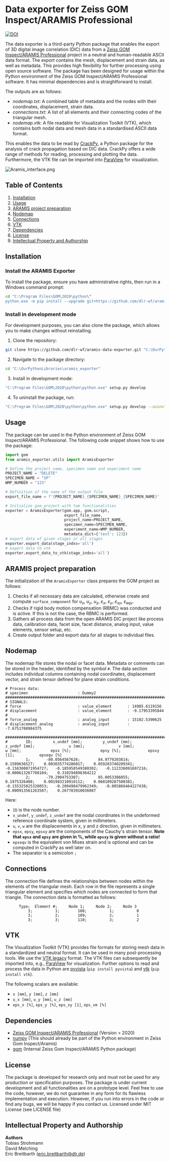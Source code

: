# Data exporter for Zeiss GOM Inspect/ARAMIS Professional


[![DOI](https://zenodo.org/badge/DOI/10.5281/zenodo.11092746.svg)](https://doi.org/10.5281/zenodo.11092746)


The data exporter is a third-party Python package that enables the export of 3D digital image correlation
(DIC) data from a [Zeiss GOM Inspect/ARAMIS Professional](https://www.gom.com/en/products/3d-testing/aramis-3d-camera)
project in a neutral and human-readable ASCII data format. The export contains the mesh, displacement and
strain data, as well as metadata. This provides high flexibility for further processing using open source software.
The package has been designed for usage within the Python environment of the Zeiss GOM Inspect/ARAMIS Professional 
software. It has minimal dependencies and is straightforward to install.

The outputs are as follows:

- *nodemap.txt*: A combined table of metadata and the nodes with their coordinates, displacement, strain data.
- *connections.txt*: A list of all elements and their connecting codes of the triangular mesh.
- *nodemap.vtk*: A file readable for Visualization Toolkit (VTK), which contains both nodal data and mesh data in a standardised ASCII data format.

This enables the data to be read by [CrackPy](https://github.com/dlr-wf/crackpy), a Python package for the analysis of
crack propagation based on DIC data. CrackPy offers a wide range of methods for reading,
processing and plotting the data. Furthermore, the VTK file can be imported into [ParaView](https://www.paraview.org/)
for visualization.

![Aramis_interface.png](./example_images/Aramis_interface.png)

## Table of Contents

1. [Installation](#installation)
2. [Usage](#usage)
3. [ARAMIS project preparation](#aramis-project-preparation)
4. [Nodemap](#nodemap)
5. [Connections](#connections)
6. [VTK](#vtk)
7. [Dependencies](#dependencies)
8. [License](#license)
9. [Intellectual Property and Authorship](#intellectual-property-and-authorship)

## Installation

### Install the ARAMIS Exporter

To install the package, ensure you have administrative rights, then run in a Windows command prompt:

```bash
cd "C:\Program Files\GOM\2020\python\"
python.exe -m pip install --upgrade git+https://github.com/dlr-wf/aramis-data-exporter.git
```

### Install in development mode

For development purposes, you can also clone the package, which allows you to make changes without reinstalling.

1. Clone the repository:

```bash
git clone https://github.com/dlr-wf/aramis-data-exporter.git "C:\OurPythonLibraries"
```

2. Navigate to the package directory:

```bash
cd "C:\OurPythonLibraries\aramis_exporter"
```

3. Install in development mode:

```bash
"C:\Program Files\GOM\2020\python\python.exe" setup.py develop
```

4. To uninstall the package, run:

```bash
"C:\Program Files\GOM\2020\python\python.exe" setup.py develop --uninstall
```


## Usage

The package can be used in the Python environment of Zeiss GOM Inspect/ARAMIS Professional. The following code snippet
shows how to use the package:

```python
import gom
from aramis_exporter.utils import AramisExporter

# Define the project name, specimen name and experiment name
PROJECT_NAME = "DELETE"
SPECIMEN_NAME = "SP"
WMP_NUMBER = "123"

# Definition of the name of the output file
export_file_name = f"{PROJECT_NAME}_{SPECIMEN_NAME}_{SPECIMEN_NAME}"

# Initialize gom_project with tom functionalities
exporter = AramisExporter(gom.app, gom.script,
                          export_file_name,
                          project_name=PROJECT_NAME,
                          specimen_name=SPECIMEN_NAME,
                          experiment_name=WMP_NUMBER,
                          metadata_dict={'test': 123})
# export data of given stages or all stages
exporter.export_data(stage_indxs='all')
# export data to vtk
exporter.export_data_to_vtk(stage_indxs='all')
```

## ARAMIS project preparation

The initialization of the `AramisExporter` class prepares the GOM project as follows:

1. Checks if all necessary data are calculated, otherwise create and compute `surface_component` for $u_{x}$,
   $u_{y}$, $u_{z}$, $\varepsilon_{x}$, $\varepsilon_{y}$, 
   $\varepsilon_{xy}$, $\varepsilon_{\mathrm{eqv}}$.
2. Checks if rigid body motion compensation (RBMC) was conducted and is active. If this is not the case, the RBMC is
   performed.
3. Gathers all process data from the open ARAMIS DIC project like process data, calibration data, facet size,
   facet distance, analog input, value elements, sensor setup, etc.
4. Create output folder and export data for all stages to individual files.

## Nodemap

The nodemap file stores the nodal or facet data. Metadata or comments can be stored in the header, identified by the
symbol `#`. The data section includes individual columns containing nodal coordinates, displacement vector, and strain
tensor defined for plane strain conditions.

```plaintext
# Process data:
# specimen                      : Dummy2
####################################################################################################
# SIGNALS:
# force                         : value_element       : 14985.6119156
# displacement                  : value_element       : -9.17953395844
#
# force_analog                  : analog_input        : 15102.5390625
# displacement_analog           : analog_input        : -7.6751708984375

####################################################################################################
#        ID;         x_undef [mm];         y_undef [mm];         z_undef [mm];               u [mm];               v [mm];               w [mm];             epsx [%];             epsy [%];            epsxy [1];           epseqv [%]
         1;       -80.0564567626;        84.9779203814;         0.1509636527;    0.003655774286017;    0.059203740209341;   -0.158300071954727;   -0.185958549380302;   -0.112336091697216;   -0.000613267708104;    0.310294896364212
         2;       -79.2904753387;        85.0053386055;         0.1975326408;    0.001983210910112;    0.060109287500381;   -0.155325025320053;   -0.209498479962349;   -0.005866464227438;   -0.000913561263587;    0.267783910036087
```

Here:

- `ID` is the node number.
- `x_undef`, `y_undef`, `z_undef` are the nodal coordinates in the undeformed reference coordinate system, given in
  millimeters.
- `u`, `v`, `w` are the displacements in x, y and z direction, given in millimeters.
- `epsx`, `epsy`, `epsxy` are the components of the Cauchy's strain tensor. **Note that `epsx` and `epsy` are given in %, while `epsxy` is given without a ratio!**
- `epseqv` is the equivalent von Mises strain and is optional and can be computed in CrackPy as well later on.
- The separator is a semicolon `;`

## Connections

The connection file defines the relationships between nodes within the elements of the triangular mesh. 
Each row in the file represents a single triangular element and specifies which nodes are connected to form that 
triangle. The connection data is formatted as follows:


```plaintext
      Type;  Element #;     Node 1;     Node 2;     Node 3
          3;          1;        108;          1;          0
          3;          2;        109;          2;          1
          3;          3;        110;          3;          2
```

## VTK

The Visualization Toolkit (VTK) provides file formats for storing mesh data in a standardized and neutral format. 
It can be used in many post-processing tools. We use
the [VTK legacy](https://docs.vtk.org/en/latest/design_documents/VTKFileFormats.html#simple-legacy-formats)
format. The VTK files can subsequently be imported into, e.g., [ParaView](https://www.paraview.org/) for visualization. Further options to
read and process the data in Python are [pyvista](https://docs.pyvista.org/) (`pip install pyvista`)
and [vtk](https://vtk.org/) (`pip install vtk`).

The following scalars are available:

- `x [mm]`, `y [mm]`, `z [mm]`
- `u_x [mm]`, `u_y [mm]`, `u_z [mm]`
- `eps_x [%]`, `eps_y [%]`, `eps_xy [1]`, `eps_vm [%]`

## Dependencies

- [Zeiss GOM Inspect/ARAMIS Professional](https://www.gom.com/de-de/produkte/3d-testing/aramis-3d-camera) (Version > 2020)
- [numpy](https://numpy.org/) (This should already be part of the Python environment in Zeiss Gom Inspect/Aramis)
- [gom](https://www.gom.com/de-de/services/gom-training/gom-skripting) (Internal Zeiss Gom Inspect/ARAMIS Python
  package)

## License

The package is developed for research only and must not be used for any production or specification purposes.
The package is under current development and all functionalities are on a prototype level.
Feel free to use the code, however, we do not guarantee in any form for its flawless implementation and execution.
However, if you run into errors in the code or find any bugs, we will be happy if you contact us.
Licensed under MIT License (see LICENSE file)

## Intellectual Property and Authorship

**Authors**\
Tobias Strohmann\
David Melching\
Eric Breitbarth ([eric.breitbarth@dlr.de](mailto:eric.breitbarth@dlr.de))

